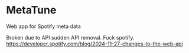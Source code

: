 # MetaTune
Web app for Spotify meta data

Broken due to API sudden API removal. Fuck spotify.\
https://developer.spotify.com/blog/2024-11-27-changes-to-the-web-api

